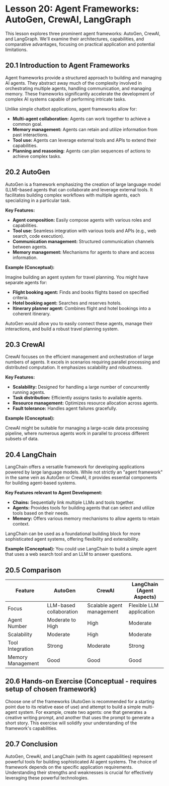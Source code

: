 # Lesson 20: Agent Frameworks: AutoGen, CrewAI, LangGraph

This lesson explores three prominent agent frameworks: AutoGen, CrewAI, and LangGraph.  We'll examine their architectures, capabilities, and comparative advantages, focusing on practical application and potential limitations.

## 20.1 Introduction to Agent Frameworks

Agent frameworks provide a structured approach to building and managing AI agents. They abstract away much of the complexity involved in orchestrating multiple agents, handling communication, and managing memory.  These frameworks significantly accelerate the development of complex AI systems capable of performing intricate tasks.

Unlike simple chatbot applications, agent frameworks allow for:

* **Multi-agent collaboration:** Agents can work together to achieve a common goal.
* **Memory management:** Agents can retain and utilize information from past interactions.
* **Tool use:** Agents can leverage external tools and APIs to extend their capabilities.
* **Planning and reasoning:** Agents can plan sequences of actions to achieve complex tasks.


## 20.2 AutoGen

AutoGen is a framework emphasizing the creation of large language model (LLM)-based agents that can collaborate and leverage external tools.  It facilitates building complex workflows with multiple agents, each specializing in a particular task.

**Key Features:**

* **Agent composition:** Easily compose agents with various roles and capabilities.
* **Tool use:** Seamless integration with various tools and APIs (e.g., web search, code execution).
* **Communication management:** Structured communication channels between agents.
* **Memory management:**  Mechanisms for agents to share and access information.

**Example (Conceptual):**

Imagine building an agent system for travel planning. You might have separate agents for:

* **Flight booking agent:**  Finds and books flights based on specified criteria.
* **Hotel booking agent:**  Searches and reserves hotels.
* **Itinerary planner agent:**  Combines flight and hotel bookings into a coherent itinerary.

AutoGen would allow you to easily connect these agents, manage their interactions, and build a robust travel planning system.


## 20.3 CrewAI

CrewAI focuses on the efficient management and orchestration of large numbers of agents. It excels in scenarios requiring parallel processing and distributed computation.  It emphasizes scalability and robustness.

**Key Features:**

* **Scalability:**  Designed for handling a large number of concurrently running agents.
* **Task distribution:** Efficiently assigns tasks to available agents.
* **Resource management:** Optimizes resource allocation across agents.
* **Fault tolerance:** Handles agent failures gracefully.

**Example (Conceptual):**

CrewAI might be suitable for managing a large-scale data processing pipeline, where numerous agents work in parallel to process different subsets of data.


## 20.4 LangChain

LangChain offers a versatile framework for developing applications powered by large language models. While not strictly an "agent framework" in the same vein as AutoGen or CrewAI, it provides essential components for building agent-based systems.

**Key Features relevant to Agent Development:**

* **Chains:**  Sequentially link multiple LLMs and tools together.
* **Agents:**  Provides tools for building agents that can select and utilize tools based on their needs.
* **Memory:**  Offers various memory mechanisms to allow agents to retain context.

LangChain can be used as a foundational building block for more sophisticated agent systems, offering flexibility and extensibility.

**Example (Conceptual):** You could use LangChain to build a simple agent that uses a web search tool and an LLM to answer questions.


## 20.5 Comparison

| Feature          | AutoGen              | CrewAI                | LangChain (Agent Aspects) |
|-----------------|----------------------|-----------------------|---------------------------|
| Focus            | LLM-based collaboration | Scalable agent management | Flexible LLM application |
| Agent Number     | Moderate to High      | High                    | Moderate                  |
| Scalability      | Moderate              | High                    | Moderate                  |
| Tool Integration | Strong                | Moderate                | Strong                    |
| Memory Management | Good                  | Good                    | Good                      |


## 20.6  Hands-on Exercise (Conceptual - requires setup of chosen framework)

Choose one of the frameworks (AutoGen is recommended for a starting point due to its relative ease of use) and attempt to build a simple multi-agent system.  For example, create two agents: one that generates a creative writing prompt, and another that uses the prompt to generate a short story.  This exercise will solidify your understanding of the framework's capabilities.


## 20.7 Conclusion

AutoGen, CrewAI, and LangChain (with its agent capabilities) represent powerful tools for building sophisticated AI agent systems. The choice of framework depends on the specific application requirements.  Understanding their strengths and weaknesses is crucial for effectively leveraging these powerful technologies.
